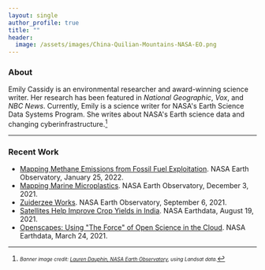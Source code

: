 ```yaml
---
layout: single
author_profile: true
title: ""
header:
  image: /assets/images/China-Quilian-Mountains-NASA-EO.png
---
```


### About
Emily Cassidy is an environmental researcher and award-winning science writer. Her research has been featured in _National Geographic_, _Vox_, and _NBC News_. 
Currently, Emily is a science writer for NASA's Earth Science Data Systems Program. She writes about NASA's Earth science data and changing cyberinfrastructure.[^1] 

---
### Recent Work 

- [Mapping Methane Emissions from Fossil Fuel Exploitation](https://earthobservatory.nasa.gov/images/149374/mapping-methane-emissions-from-fossil-fuel-exploitation). NASA Earth Observatory, January 25, 2022.
- [Mapping Marine Microplastics](https://earthobservatory.nasa.gov/images/149163/mapping-marine-microplastics). NASA Earth Observatory, December 3, 2021.
- [Zuiderzee Works](https://earthobservatory.nasa.gov/images/148799/zuiderzee-works). NASA Earth Observatory, September 6, 2021. 
- [Satellites Help Improve Crop Yields in India](https://earthdata.nasa.gov/learn/articles/crop-yields-india). NASA Earthdata, August 19, 2021.
- [Openscapes: Using "The Force" of Open Science in the Cloud](https://earthdata.nasa.gov/learn/articles/openscapes). NASA Earthdata, March 24, 2021.


[^1]: <font size="1"> <i>Banner image credit: [Lauren Dauphin, NASA Earth Observatory](https://earthobservatory.nasa.gov/images/148234/chinas-red-rocks-and-rainbow-ridges), using Landsat data.</i></font> 



[cims]: https://caos.cims.nyu.edu/
[nyu]: https://cims.nyu.edu/
[gfdi]: https://gfdi.fsu.edu/
[bits]: https://www.bits-pilani.ac.in/Goa/



